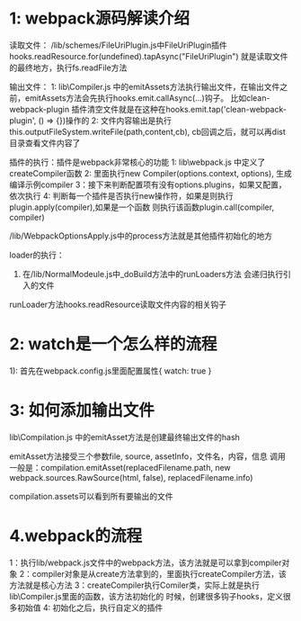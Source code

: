 # 1: webpack源码解读介绍

读取文件：
/lib/schemes/FileUriPlugin.js中FileUriPlugin插件hooks.readResource.for(undefined).tapAsync("FileUriPlugin")
就是读取文件的最终地方，执行fs.readFile方法

输出文件：
1: lib\Compiler.js 中的emitAssets方法执行输出文件，在输出文件之前，emitAssets方法会先执行hooks.emit.callAsync(...)钩子。
比如clean-webpack-plugin 插件清空文件就是在这种在hooks.emit.tap('clean-webpack-plugin', () => {})操作的
2: 文件内容输出是执行this.outputFileSystem.writeFile(path,content,cb), cb回调之后，就可以再dist目录查看文件内容了

插件的执行：插件是webpack非常核心的功能
1: lib\webpack.js 中定义了createCompiler函数
2: 里面执行new Compiler(options.context, options), 生成编译示例compiler
3：接下来判断配置项有没有options.plugins，如果又配置，依次执行
4: 判断每一个插件是否执行new操作符，如果是则执行plugin.apply(compiler),如果是一个函数
则执行该函数plugin.call(compiler, compiler)

/lib/WebpackOptionsApply.js中的process方法就是其他插件初始化的地方

loader的执行：
1) 在/lib/NormalModeule.js中_doBuild方法中的runLoaders方法
会递归执行引入的文件

runLoader方法hooks.readResource读取文件内容的相关钩子


# 2: watch是一个怎么样的流程
1): 首先在webpack.config.js里面配置属性{ watch: true }





# 3: 如何添加输出文件
lib\Compilation.js 中的emitAsset方法是创建最终输出文件的hash

emitAsset方法接受三个参数file, source, assetInfo，文件名，内容，信息
调用一般是：compilation.emitAsset(replacedFilename.path, new webpack.sources.RawSource(html, false), replacedFilename.info)

compilation.assets可以看到所有要输出的文件


# 4.webpack的流程
1：执行lib/webpack.js文件中的webpack方法，该方法就是可以拿到compiler对象
2：compiler对象是从create方法拿到的，里面执行createCompiler方法，该方法就是核心方法
3：createCompiler执行Comiler类，实际上就是执行lib\Compiler.js里面的函数，该方法初始化的
时候，创建很多钩子hooks，定义很多初始值
4: 初始化之后，执行自定义的插件


